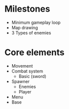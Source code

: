 # Milestones
+ Minimum gameplay loop
+ Map drawing
+ 3 Types of enemies
# Core elements
+ Movement
+ Combat system
  + Basic (sword)
+ Spawner
  + Enemies
  + Player
+ Menu
+ Base
